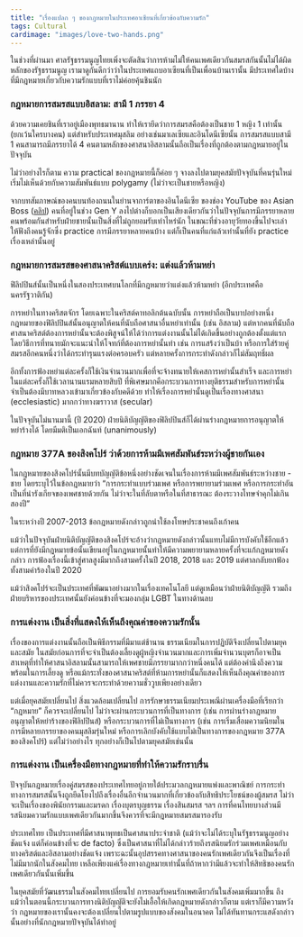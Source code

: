 ```yaml
---
title: "เรื่องแปลก ๆ ของกฎหมายในประเทศอาเซียนที่เกี่ยวข้องกับความรัก"
tags: Cultural
cardimage: "images/love-two-hands.png"
---
```


ในช่วงที่ผ่านมา ศาลรัฐธรรมนูญไทยเพิ่งจะตัดสินว่าการห้ามไม่ให้คนเพศเดียวกันสมรสกันนั้นไม่ได้ผิดหลักของรัฐธรรมนูญ เรามาดูกันดีกว่าว่าในประเทศแถบอาเซียนที่เป็นเพื่อนบ้านเรานั้น มีประเทศใดบ้างที่มีกฎหมายเกี่ยวกับความรักแบบที่เราไม่ค่อยคุ้นชินนัก

### กฎหมายการสมรสแบบอิสลาม: สามี 1 ภรรยา 4

ด้วยความเคยชินที่เราอยู่เมืองพุทธมานาน ทำให้เรายึดว่าการสมรสคือต้องเป็นชาย 1 หญิง 1 เท่านั้น (ยกเว้นใครบางคน) แต่สำหรับประเทศมุสลิม อย่างเช่นมาเลเซียและอินโดนีเซียนั้น การสมรสแบบสามี 1 คนสามารถมีภรรยาได้ 4 คนตามหลักของศาสนาอิสลามนั้นถือเป็นเรื่องที่ถูกต้องตามกฎหมายอยู่ในปัจจุบัน

ไม่ว่าอย่างไรก็ตาม ความ practical ของกฎหมายนี้ก็ค่อย ๆ จางลงไปตามยุคสมัยปัจจุบันที่คนรุ่นใหม่เริ่มไม่เห็นด้วยกับความสัมพันธ์แบบ polygamy (ไม่ว่าจะเป็นชายหรือหญิง)

จากบทสัมภาษณ์ของคนบนท้องถนนในย่านจาการ์ตาของอินโดนีเซีย ของช่อง YouTube ของ Asian Boss ([คลิป](https://www.youtube.com/watch?v=EVsjtH5Vw9w)) คนที่อยู่ในช่วง Gen Y ลงไปต่างก็บอกเป็นเสียงเดียวกันว่าในปัจจุบันการมีภรรยาหลายคนพร้อมกันสำหรับฝ่ายชายนั้นเป็นสิ่งที่ไม่ถูกยอมรับเท่าไหร่นัก ในขณะที่ช่วงอายุวัยทองขึ้นไปจะเล่าให้ฟังถึงคนรู้จักซึ่ง practice การมีภรรยาหลายคนบ้าง แต่ก็เป็นคนที่แก่แล้วเท่านั้นที่ยัง practice เรื่องเหล่านั้นอยู่

### กฎหมายการสมรสของศาสนาคริสต์แบบเคร่ง: แต่งแล้วห้ามหย่า

ฟิลิปปินส์นั้นเป็นหนึ่งในสองประเทศบนโลกที่มีกฎหมายว่าแต่งแล้วห้ามหย่า (อีกประเทศคือนครรัฐวาติกัน)

การหย่าในทางคริสตจักร โดยเฉพาะในคริสต์คาทอลิกต้นฉบับนั้น การหย่าถือเป็นบาปอย่างหนึ่ง กฎหมายของฟิลิปปินส์นั้นอนุญาตให้คนที่นับถือศาสนาอื่นหย่าเท่านั้น (เช่น อิสลาม) แต่หากคนที่นับถือศาสนาคริสต์ต้องการหย่านั้นจะต้องพิสูจน์ให้ได้ว่าการแต่งงานนั้นไม่ได้เกิดขึ้นอย่างถูกต้องตั้งแต่แรก โดยวิธีการที่ทนายมักจะแนะนำให้โจทก์ที่ต้องการหย่านั้นทำ เช่น การแสร้งว่าเป็นบ้า หรือการใส่ร้ายคู่สมรสอีกคนหนึ่งว่าได้กระทำรุนแรงต่อครอบครัว แต่หลายครั้งการกระทำดังกล่าวก็ไม่สัมฤทธิ์ผล 

อีกทั้งการฟ้องหย่าแต่ละครั้งก็ใช้เงินจำนวนมากเพื่อที่จะจ้างทนายให้เคสการหย่านั้นสำเร็จ และการหย่าในแต่ละครั้งก็ใช้เวลานานแรมหลายสิบปี ที่พิเศษมากคือกระบวนการทางยุติธรรมสำหรับการหย่านั้นจำเป็นต้องมีบาทหลวงเข้ามาเกี่ยวข้องกับคดีด้วย ทำให้เรื่องการหย่านั้นดูเป็นเรื่องทางศาสนา (ecclesiastic) มากกว่าทางฆราวาส (secular)

ในปัจจุบันไม่นานมานี้ (ปี 2020) ฝ่ายนิติบัญญัติของฟิลิปปินส์ก็ได้ผ่านร่างกฎหมายการอนุญาตให้หย่าร้างได้ โดยมีมติเป็นเอกฉันท์ (unanimously)

### กฎหมาย 377A ของสิงคโปร์ ว่าด้วยการห้ามมีเพศสัมพันธ์ระหว่างผู้ชายกันเอง 

ในกฎหมายของสิงคโปร์นั้นมีบทบัญญัติข้อหนึ่งอย่างชัดเจนในเรื่องการห้ามมีเพศสัมพันธ์ระหว่างชาย - ชาย โดยระบุไว้ในข้อกฎหมายว่า “การกระทำแบบร่วมเพศ หรือการพยายามร่วมเพศ หรือการกระทำอันเป็นที่น่ารังเกียจของเพศชายด้วยกัน ไม่ว่าจะในที่ลับตาหรือในที่สาธารณะ ต้องระวางโทษจำคุกไม่เกินสองปี”

ในระหว่างปี 2007-2013 ข้อกฎหมายดังกล่าวถูกนำใช้ลงโทษประชาคนถึงเก้าคน

แม้ว่าในปัจจุบันฝ่ายนิติบัญญัติของสิงคโปร์จะอ้างว่ากฎหมายดังกล่าวนั้นแทบไม่มีการบังคับใช้อีกแล้ว แต่การที่ยังมีกฎหมายข้อนั้นเขียนอยู่ในกฎหมายนั้นทำให้มีความพยายามหลายครั้งที่จะแก้กฎหมายดังกล่าว การฟ้องเรื่องนี้เข้าสู่ศาลสูงมีมากถึงสามครั้งในปี 2018, 2018 และ 2019 แต่ศาลกลับยกฟ้องทั้งสามคำร้องในปี 2020

แม้ว่าสิงคโปร์จะเป็นประเทศที่พัฒนาอย่างมากในเรื่องเทคโนโลยี แต่ดูเหมือนว่าฝ่ายนิติบัญญัติ รวมถึงฝ่ายบริหารของประเทศนั้นยังค่อนข้างที่จะมองกลุ่ม LGBT ในทางด้านลบ

### การแต่งงาน เป็นสิ่งที่แสดงให้เห็นถึงคุณค่าของความรักนั้น 

เรื่องของการแต่งงานนั้นถือเป็นพิธีกรรมที่มีมาแต่ช้านาน ธรรมเนียมในการปฏิบัติจึงเปลี่ยนไปตามยุคและสมัย ในสมัยก่อนการที่จะจำเป็นต้องเลี้ยงดูผู้หญิงจำนวนมากและการเพิ่มจำนวนบุตรก็อาจเป็นสาเหตุที่ทำให้ศาสนาอิสลามนั้นสามารถให้เพศชายมีภรรยามากกว่าหนึ่งคนได้ แต่ต้องคำนึงถึงความพร้อมในการเลี้ยงดู หรือแม้กระทั่งของศาสนาคริสต์ที่ห้ามการหย่านั้นก็แสดงให้เห็นถึงคุณค่าของการแต่งงานและความรักที่ไม่ควรจะกระทำด้วยความชั่ววูบเพียงอย่างเดียว

แต่เมื่อยุคสมัยเปลี่ยนไป สิ่งแวดล้อมเปลี่ยนไป การรักษาธรรมเนียมประเพณีผ่านเครื่องมือที่เรียกว่า “กฎหมาย” ก็ควรจะเปลี่ยนไป ไม่ว่าจะผ่านกระบวนการที่เป็นทางการ (เช่น การผ่านร่างกฎหมายอนุญาตให้หย่าร้างของฟิลิปปินส์) หรือกระบวนการที่ไม่เป็นทางการ (เช่น การเริ่มเสื่อมความนิยมในการมีหลายภรรยาของคนมุสลิมรุ่นใหม่ หรือการเลิกบังคับใช้แบบไม่เป็นทางการของกฎหมาย 377A ของสิงคโปร์) แต่ไม่ว่าอย่างไร ทุกอย่างก็เป็นไปตามยุคสมัยเช่นนั้น

### การแต่งงาน เป็นเครื่องมือทางกฎหมายที่ทำให้ความรักราบรื่น
ปัจจุบันกฎหมายเรื่องคู่สมรสของประเทศไทยอยู่ภายใต้ประมวลกฎหมายแพ่งและพาณิชย์ การกระทำทางการสมรสนั้นจึงถูกยึดโยงไปถึงเรื่องอื่นอีกจำนวนมากที่เกี่ยวข้องกับสิทธิประโยชน์ของผู้สมรส ไม่ว่าจะเป็นเรื่องของพินัยกรรมและมรดก เรื่องบุตรบุญธรรม เรื่องสินสมรส ฯลฯ การที่คนไทยบางส่วนมีรสนิยมความรักแบบเพศเดียวกันมากขึ้นจึงควรที่จะมีกฎหมายสมรสมารองรับ

ประเทศไทย เป็นประเทศที่มีศาสนาพุทธเป็นศาสนาประจำชาติ (แม้ว่าจะไม่ได้ระบุในรัฐธรรมนูญอย่างชัดแจ้ง แต่ก็ค่อนข้างที่จะ de facto) ซึ่งเป็นศาสนาที่ไม่ได้กล่าวร้ายถึงรสนิยมรักร่วมเพศเหมือนกับทางคริสต์และอิสลามอย่างชัดแจ้ง เพราะฉะนั้นอุปสรรคทางศาสนาของคนรักเพศเดียวกันจึงเป็นเรื่องที่ไม่มีมากนักในสังคมไทย เหลือเพียงแค่เรื่องทางกฎหมายเท่านั้นที่ถ้าหากว่ามีแล้วจะทำให้สิทธิของคนรักเพศเดียวกันนั้นเพิ่มขึ้น

ในยุคสมัยที่วัฒนธรรมในสังคมไทยเปลี่ยนไป การยอมรับคนรักเพศเดียวกันในสังคมเพิ่มมากขึ้น ถึงแม้ว่าในตอนนี้กระบวนการทางนิติบัญญัติจะยังไม่เอื้อให้เกิดกฎหมายดังกล่าวก็ตาม แต่เราก็มีความหวังว่า กฎหมายของเรานั้นคงจะต้องเปลี่ยนไปตามรูปแบบของสังคมในอนาคต ไม่ได้ทันทานกระแสดังกล่าวนั้นอย่างที่นักกฎหมายปัจจุบันได้ทำอยู่
